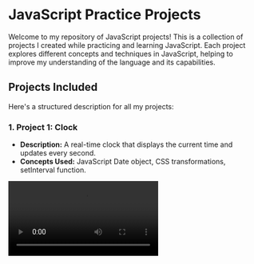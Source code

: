 # JavaScript Practice Projects

Welcome to my repository of JavaScript projects! This is a collection of projects I created while practicing and learning JavaScript. Each project explores different concepts and techniques in JavaScript, helping to improve my understanding of the language and its capabilities.

## Projects Included


Here's a structured description for all my projects:

### 1. **Project 1: Clock**  
   - **Description:** A real-time clock that displays the current time and updates every second.  
   - **Concepts Used:** JavaScript Date object, CSS transformations, setInterval function.
   <video src="./Previews/clock.mp4" controls="controls" style="max-width: 100%; height: auto;">


### 2. **Project 2: Color Generator**  
   - **Description:** A tool that generates random hex color codes and applies them to multiple boxes on the page.  
   - **Concepts Used:** DOM manipulation, event listeners, random number generation, CSS styles.
   <video src="./Previews/color-generator.mp4" controls="controls" style="max-width: 100%; height: auto;">

### 3. **Project 3: Counter**  
   - **Description:** A simple counter that increments, decrements, or resets the count based on user interaction with buttons.  
   - **Concepts Used:** Event handling, conditionals, DOM manipulation.
   <video src="./Previews/Counter.mp4" controls="controls" style="max-width: 100%; height: auto;">

### 4. **Project 4: Drum Kit**  **Link**-https://aniprojects-web.github.io/drum-kit/
   - **Description:** An interactive drum kit that plays different sounds when keys are pressed or buttons are clicked.  
   - **Concepts Used:** Event listeners, audio playback, CSS animations.
   

### 5. **Project 5: Flappy Bird**  **Link**-https://aniprojects-web.github.io/Flappy-Bird/
   - **Description:** A game where the player controls a bird that must navigate through pipes without crashing.  
   - **Concepts Used:** Game loop, collision detection, object-oriented programming.

### 6. **Project 6: Mole Game**  
   - **Description:** A game where players click on moles that pop up randomly to score points within a time limit.  
   - **Concepts Used:** Timers, event listeners, random positioning, game mechanics.
   <video src="./Previews/Mole.mp4" controls="controls" style="max-width: 100%; height: auto;">

### 7. **Project 7: Navbar**  
   - **Description:** A responsive navigation bar that toggles visibility on smaller screens.  
   - **Concepts Used:** CSS Flexbox, media queries, event handling.
   <video src="./Previews/navbar.mp4" controls="controls" style="max-width: 100%; height: auto;">

### 8. **Project 8: Reviews**  
   - **Description:** A section that displays user reviews with the ability to navigate through them using previous and next buttons.  
   - **Concepts Used:** DOM manipulation, array methods, event handling.
   <video src="./Previews/reviews.mp4" controls="controls" style="max-width: 100%; height: auto;">


### 9. **Project 9: Modal Implementation**  
   - **Description:** A simple modal implementation that displays additional content when a button is clicked and can be closed by a close button.  
   - **Concepts Used:** DOM manipulation, event handling, class management for UI effects. 
   <video src="./Previews/modal.mp4" controls="controls" style="max-width: 100%; height: auto;"> 


### 10. **Project 10: Simon Game**  
   - **Description:** A memory game that challenges players to repeat sequences of colors and sounds.  
   - **Concepts Used:** Array management, user input validation, game state management.
   <video src="./Previews/SImon.mp4" controls="controls" style="max-width: 100%; height: auto;">

### 11. **Project 11: QR Code Generator** **Link**-https://aniprojects-web.github.io/QR-generator/
- **Description:**  A web-based tool that generates a QR code based on the text input provided by the user. The QR code is dynamically created using a QRCode library, and the user can click a button to generate the code or receive an error message if the input field is empty.
- **Concepts Used:** 
   DOM Manipulation
   Event Listeners
   Conditional Logic (Input Validation)
   QR Code generation with an external library
   Dynamic Element Styling and Modification

### 12. **Project 12: Step Progress Bar**
- **Description:** A step progress bar that visually shows progress as users click through steps using 'Previous' and 'Next' buttons. Each step is represented by an icon, and the progress bar fills as the user moves forward or backward through the steps.
- **Concepts Used:**
   DOM Manipulation
   Event Listeners
   CSS Transitions for Progress Bar Width
   Conditional Logic for Button States (Enable/Disable based on step)
   Dynamic Class Management for Active States
   <video src="./Previews/Progress-bar.mp4" controls="controls" style="max-width: 100%; height: auto;">

### 13. **Project 13: Quiz Website**
- **Description:** A simple interactive quiz website that presents users with multiple-choice questions. Users can select an answer by clicking on the text options or radio buttons. After submitting their answer, they can see their score and receive feedback on their performance. The quiz includes various questions related to web development.

- **Concepts Used:**
   DOM Manipulation
   Event Listeners
   Conditional Logic for Score Calculation
   Dynamic Content Loading
   Local Storage (if implemented)
   CSS for Styling and Layout
   <video src="./Previews/QUiz.mp4" controls="controls" style="max-width: 100%; height: auto;">

### 14. **Project 14: CGPA Calculator** **Link**-https://aniprojects-web.github.io/rtucgpacalculator/
- **Description:** A simple tool for students to calculate their CGPA. Users select their grades from a dropdown, add them to a list, and calculate their CGPA with one click. The result also shows the equivalent percentage.

- **Concepts Used:**
  - **DOM Manipulation:** Adding and displaying grades dynamically.
  - **Form Handling:** Collecting and processing user inputs.
  - **Event Listeners:** Handling button clicks to add grades and calculate CGPA.
  - **Conditional Logic:** Calculating CGPA and percentage from inputted grades.
  - **Responsive Design:** Ensuring proper layout across devices.

### 15. **Resume Generator** **Link**-https://aniprojects-web.github.io/Resume-builder/

This project is a resume generator that lets users create a professional resume by filling in form fields. Users can add multiple experiences and qualifications, switch between light and dark themes, and upload a profile picture. The entered data dynamically populates a resume template for easy preview.

- **Features**
   - **Dynamic Fields:** Add multiple work experience and academic qualification entries.
   - **Theme Toggle:** Switch between light and dark themes.
   - **Image Upload:** Upload and display a profile picture on the resume.
   - **Live Preview:** View a formatted resume populated with form data.

- **Key Concepts**
   - **DOM Manipulation:** Create and insert form elements dynamically.
   - **Event Listeners:** Handle button clicks and theme toggle actions.
   - **Class Management:** Apply styles based on theme selection.



## How to Run the Projects

1. Clone this repository to your local machine:
   ```bash
   git clone https://github.com/Aniketyadav05/WebD-Projects.git
   ```

2. Navigate to the project folder:
   ```bash
   cd project-folder
   ```

3. Open the `index.html` file of the specific project in your browser to view it in action.

## Technologies Used

- HTML
- CSS
- JavaScript



## Feedback and Contributions

Feel free to explore the projects, and I’d love to hear your feedback or suggestions for improvement. If you'd like to contribute, feel free to fork the repo and submit a pull request.

